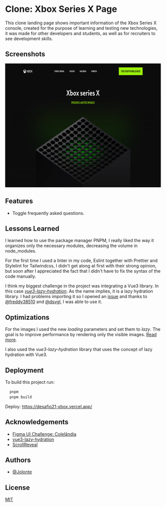 # Clone: Xbox Series X Page

This clone landing page shows important information of the Xbox Series X console, created for the purpose of learning and testing new technologies, it was made for other developers and students, as well as for recruiters to see development skills.

## Screenshots
<p align="center">
  <img height="400em" src="public/cover.png"
</p>


## Features

- Toggle frequently asked questions.


## Lessons Learned

I learned how to use the package manager PNPM, I really liked the way it organizes only the necessary modules, decreasing the volume in node_modules. 

For the first time I used a linter in my code, Eslint together with Prettier and Stylelint for Tailwindcss, I didn't get along at first with their strong opinion, but soon after I appreciated the fact that I didn't have to fix the syntax of the code manually.

I think my biggest challenge in the project was integrating a Vue3 library. In this case [*vue3-lazy-hydration*](https://github.com/freddy38510/vue3-lazy-hydration). As the name implies, it is a lazy hydration library. I had problems importing it so I opened an [issue](https://github.com/freddy38510/vue3-lazy-hydration/issues/36) and thanks to [@freddy38510](https://github.com/freddy38510) and [@dsvgl](https://github.com/dsvgl), I was able to use it.


## Optimizations

For the images I used the new *loading* parameters and set them to *lazy*. The goal is to improve performance by rendering only the visible images. [Read more](https://web.dev/i18n/pt/browser-level-image-lazy-loading/).

I also used the *vue3-lazy-hydration* library that uses the concept of lazy hydration with Vue3.


## Deployment

To build this project run:

```bash
  pnpm
  pnpm build
```

Deploy: https://desafio21-xbox.vercel.app/

## Acknowledgements

 - [Figma UI Challenge: Colelândia](https://www.figma.com/file/Yb9IBH56g7T1hdIyZ3BMNO/Desafios---Codel%C3%A2ndia)
 - [vue3-lazy-hydration](https://github.com/freddy38510/vue3-lazy-hydration)
 - [ScrollReveal](https://scrollrevealjs.org/)

## Authors

- [@Jolonte](https://github.com/Jolonte)

## License

[MIT](LICENSE)